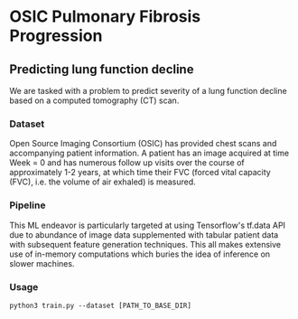 # OSIC Pulmonary Fibrosis Progression
## Predicting lung function decline

We are tasked with a problem to predict severity of a lung function decline based on a computed tomography (CT) scan.

### Dataset
Open Source Imaging Consortium (OSIC) has provided chest scans and accompanying patient information. A patient has an image acquired at time Week = 0 and has numerous follow up visits over the course of approximately 1-2 years, at which time their FVC (forced vital capacity (FVC), i.e. the volume of air exhaled) is measured.

### Pipeline
This ML endeavor is particularly targeted at using Tensorflow's tf.data API due to abundance of image data supplemented with tabular patient data with subsequent feature generation techniques. This all makes extensive use of in-memory computations which buries the idea of inference on slower machines.

### Usage
```
python3 train.py --dataset [PATH_TO_BASE_DIR]
